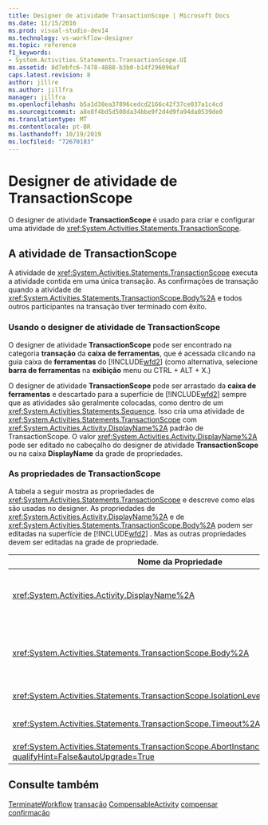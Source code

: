 ```yaml
---
title: Designer de atividade TransactionScope | Microsoft Docs
ms.date: 11/15/2016
ms.prod: visual-studio-dev14
ms.technology: vs-workflow-designer
ms.topic: reference
f1_keywords:
- System.Activities.Statements.TransactionScope.UI
ms.assetid: 8d7ebfc6-7478-4888-b3b0-b14f296096af
caps.latest.revision: 8
author: jillre
ms.author: jillfra
manager: jillfra
ms.openlocfilehash: b5a1d38ea37896cedcd2166c42f37ce037a1c4cd
ms.sourcegitcommit: a8e8f4bd5d508da34bbe9f2d4d9fa94da0539de0
ms.translationtype: MT
ms.contentlocale: pt-BR
ms.lasthandoff: 10/19/2019
ms.locfileid: "72670183"
---
```

# <a name="transactionscope-activity-designer"></a>Designer de atividade de TransactionScope
O designer de atividade **TransactionScope** é usado para criar e configurar uma atividade de <xref:System.Activities.Statements.TransactionScope>.

## <a name="the-transactionscope-activity"></a>A atividade de TransactionScope
 A atividade de <xref:System.Activities.Statements.TransactionScope> executa a atividade contida em uma única transação. As confirmações de transação quando a atividade de <xref:System.Activities.Statements.TransactionScope.Body%2A> e todos outros participantes na transação tiver terminado com êxito.

### <a name="using-the-transactionscope-activity-designer"></a>Usando o designer de atividade de TransactionScope
 O designer de atividade **TransactionScope** pode ser encontrado na categoria **transação** da **caixa de ferramentas**, que é acessada clicando na guia caixa de **ferramentas** do [!INCLUDE[wfd2](../includes/wfd2-md.md)] (como alternativa, selecione **barra de ferramentas** na **exibição** menu ou CTRL + ALT + X.)

 O designer de atividade **TransactionScope** pode ser arrastado da **caixa de ferramentas** e descartado para a superfície de [!INCLUDE[wfd2](../includes/wfd2-md.md)] sempre que as atividades são geralmente colocadas, como dentro de um <xref:System.Activities.Statements.Sequence>. Isso cria uma atividade de <xref:System.Activities.Statements.TransactionScope> com <xref:System.Activities.Activity.DisplayName%2A> padrão de TransactionScope. O valor <xref:System.Activities.Activity.DisplayName%2A> pode ser editado no cabeçalho do designer de atividade **TransactionScope** ou na caixa **DisplayName** da grade de propriedades.

### <a name="the-transactionscope-properties"></a>As propriedades de TransactionScope
 A tabela a seguir mostra as propriedades de <xref:System.Activities.Statements.TransactionScope> e descreve como elas são usadas no designer. As propriedades de <xref:System.Activities.Activity.DisplayName%2A> e de <xref:System.Activities.Statements.TransactionScope.Body%2A> podem ser editadas na superfície de [!INCLUDE[wfd2](../includes/wfd2-md.md)] . Mas as outras propriedades devem ser editadas na grade de propriedade.

|Nome da Propriedade|Necessária|Uso|
|-------------------|--------------|-----------|
|<xref:System.Activities.Activity.DisplayName%2A>|False|O nome amigável opcional de atividade de <xref:System.Activities.Statements.TransactionScope> . O padrão é TransactionScope. Embora o valor de <xref:System.Activities.Activity.DisplayName%2A> não é necessário restrita, é uma prática recomendada usar um.|
|<xref:System.Activities.Statements.TransactionScope.Body%2A>|True|Especifica a atividade para executar em uma única transação. Para adicionar a atividade de <xref:System.Activities.Statements.TransactionScope.Body%2A>, descarte uma atividade da caixa de **ferramentas** no **corpo** de atividade no **TransactionScope** Activity Designer com dica de texto "soltar atividade aqui".|
|<xref:System.Activities.Statements.TransactionScope.IsolationLevel%2A>|True|Especifica <xref:System.Transactions.IsolationLevel> para este <xref:System.Activities.Statements.TransactionScope>.|
|<xref:System.Activities.Statements.TransactionScope.Timeout%2A>|False|Especifica o intervalo de tempo (formatados como o 00:00: 00, que indica horas: minutos: segundos) que a transação precisará concluir. O valor padrão é 1 (00:01 minuto: 00).|
|<xref:System.Activities.Statements.TransactionScope.AbortInstanceOnTransactionFailure?qualifyHint=False&autoUpgrade=True>|True|Especifica o valor que indica se o fluxo de trabalho deve ser anuladas se a transação nulos.|

## <a name="see-also"></a>Consulte também
 [TerminateWorkflow](../workflow-designer/terminateworkflow-activity-designer.md) [transação](../workflow-designer/transaction-activity-designers.md) [CompensableActivity](../workflow-designer/compensableactivity-activity-designer.md) [compensar](../workflow-designer/compensate-activity-designer.md) [confirmação](../workflow-designer/confirm-activity-designer.md)
